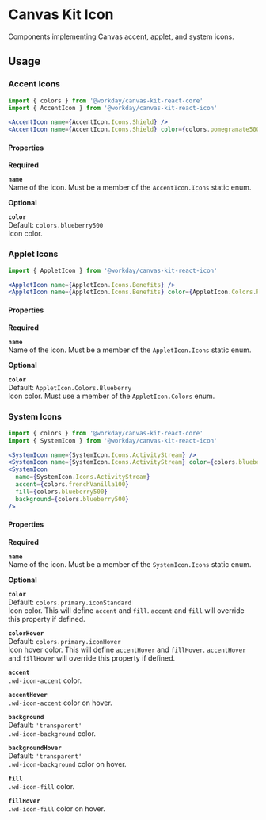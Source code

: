 # Canvas Kit Icon

Components implementing Canvas accent, applet, and system icons.

## Usage

### Accent Icons

```jsx
import { colors } from '@workday/canvas-kit-react-core'
import { AccentIcon } from '@workday/canvas-kit-react-icon'

<AccentIcon name={AccentIcon.Icons.Shield} />
<AccentIcon name={AccentIcon.Icons.Shield} color={colors.pomegranate500} />
```

#### Properties

**Required**

**`name`**  
Name of the icon. Must be a member of the `AccentIcon.Icons` static enum.

**Optional**

**`color`**  
Default: `colors.blueberry500`  
Icon color.

### Applet Icons

```jsx
import { AppletIcon } from '@workday/canvas-kit-react-icon'

<AppletIcon name={AppletIcon.Icons.Benefits} />
<AppletIcon name={AppletIcon.Icons.Benefits} color={AppletIcon.Colors.Pomegranate} />
```

#### Properties

**Required**

**`name`**  
Name of the icon. Must be a member of the `AppletIcon.Icons` static enum.

**Optional**

**`color`**  
Default: `AppletIcon.Colors.Blueberry`  
Icon color. Must use a member of the `AppletIcon.Colors` enum.

### System Icons

```jsx
import { colors } from '@workday/canvas-kit-react-core'
import { SystemIcon } from '@workday/canvas-kit-react-icon'

<SystemIcon name={SystemIcon.Icons.ActivityStream} />
<SystemIcon name={SystemIcon.Icons.ActivityStream} color={colors.blueberry500} />
<SystemIcon
  name={SystemIcon.Icons.ActivityStream}
  accent={colors.frenchVanilla100}
  fill={colors.blueberry500}
  background={colors.blueberry500}
/>
```

#### Properties

**Required**

**`name`**  
Name of the icon. Must be a member of the `SystemIcon.Icons` static enum.

**Optional**

**`color`**  
Default: `colors.primary.iconStandard`  
Icon color. This will define `accent` and `fill`. `accent` and `fill` will override this property if defined.

**`colorHover`**  
Default: `colors.primary.iconHover`  
Icon hover color. This will define `accentHover` and `fillHover`. `accentHover` and `fillHover` will override this property if defined.

**`accent`**  
`.wd-icon-accent` color.

**`accentHover`**  
`.wd-icon-accent` color on hover.

**`background`**  
Default: `'transparent'`  
`.wd-icon-background` color.

**`backgroundHover`**  
Default: `'transparent'`  
`.wd-icon-background` color on hover.

**`fill`**  
`.wd-icon-fill` color.

**`fillHover`**  
`.wd-icon-fill` color on hover.
